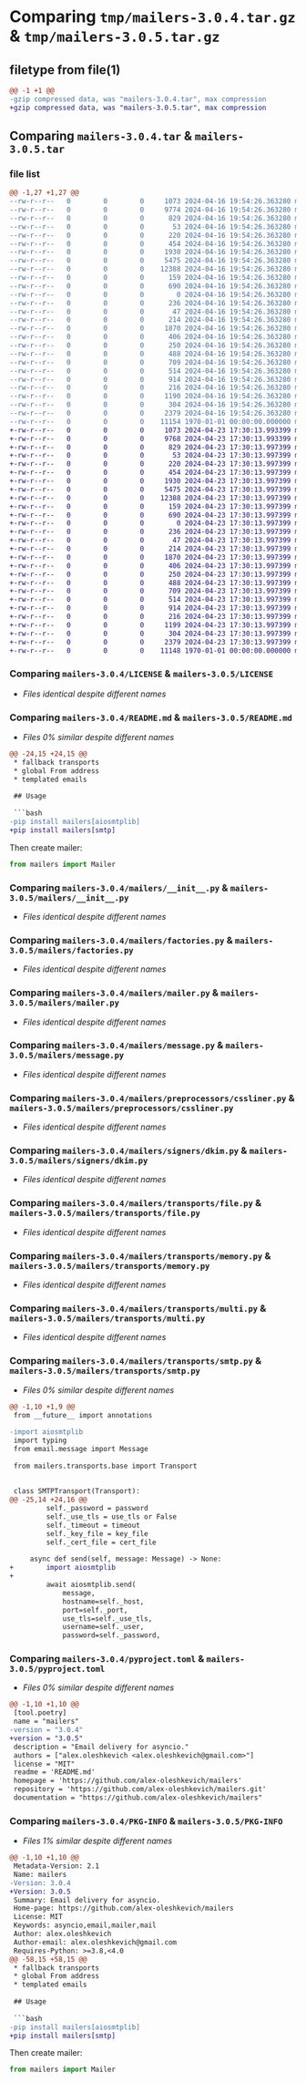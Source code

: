 # Comparing `tmp/mailers-3.0.4.tar.gz` & `tmp/mailers-3.0.5.tar.gz`

## filetype from file(1)

```diff
@@ -1 +1 @@
-gzip compressed data, was "mailers-3.0.4.tar", max compression
+gzip compressed data, was "mailers-3.0.5.tar", max compression
```

## Comparing `mailers-3.0.4.tar` & `mailers-3.0.5.tar`

### file list

```diff
@@ -1,27 +1,27 @@
--rw-r--r--   0        0        0     1073 2024-04-16 19:54:26.363280 mailers-3.0.4/LICENSE
--rw-r--r--   0        0        0     9774 2024-04-16 19:54:26.363280 mailers-3.0.4/README.md
--rw-r--r--   0        0        0      829 2024-04-16 19:54:26.363280 mailers-3.0.4/mailers/__init__.py
--rw-r--r--   0        0        0       53 2024-04-16 19:54:26.363280 mailers-3.0.4/mailers/encrypters/__init__.py
--rw-r--r--   0        0        0      220 2024-04-16 19:54:26.363280 mailers-3.0.4/mailers/encrypters/base.py
--rw-r--r--   0        0        0      454 2024-04-16 19:54:26.363280 mailers-3.0.4/mailers/exceptions.py
--rw-r--r--   0        0        0     1930 2024-04-16 19:54:26.363280 mailers-3.0.4/mailers/factories.py
--rw-r--r--   0        0        0     5475 2024-04-16 19:54:26.363280 mailers-3.0.4/mailers/mailer.py
--rw-r--r--   0        0        0    12388 2024-04-16 19:54:26.363280 mailers-3.0.4/mailers/message.py
--rw-r--r--   0        0        0      159 2024-04-16 19:54:26.363280 mailers-3.0.4/mailers/preprocessors/__init__.py
--rw-r--r--   0        0        0      690 2024-04-16 19:54:26.363280 mailers-3.0.4/mailers/preprocessors/cssliner.py
--rw-r--r--   0        0        0        0 2024-04-16 19:54:26.363280 mailers-3.0.4/mailers/py.typed
--rw-r--r--   0        0        0      236 2024-04-16 19:54:26.363280 mailers-3.0.4/mailers/pytest_plugin.py
--rw-r--r--   0        0        0       47 2024-04-16 19:54:26.363280 mailers-3.0.4/mailers/signers/__init__.py
--rw-r--r--   0        0        0      214 2024-04-16 19:54:26.363280 mailers-3.0.4/mailers/signers/base.py
--rw-r--r--   0        0        0     1870 2024-04-16 19:54:26.363280 mailers-3.0.4/mailers/signers/dkim.py
--rw-r--r--   0        0        0      406 2024-04-16 19:54:26.363280 mailers-3.0.4/mailers/transports/__init__.py
--rw-r--r--   0        0        0      250 2024-04-16 19:54:26.363280 mailers-3.0.4/mailers/transports/base.py
--rw-r--r--   0        0        0      488 2024-04-16 19:54:26.363280 mailers-3.0.4/mailers/transports/console.py
--rw-r--r--   0        0        0      709 2024-04-16 19:54:26.363280 mailers-3.0.4/mailers/transports/file.py
--rw-r--r--   0        0        0      514 2024-04-16 19:54:26.363280 mailers-3.0.4/mailers/transports/memory.py
--rw-r--r--   0        0        0      914 2024-04-16 19:54:26.363280 mailers-3.0.4/mailers/transports/multi.py
--rw-r--r--   0        0        0      216 2024-04-16 19:54:26.363280 mailers-3.0.4/mailers/transports/null.py
--rw-r--r--   0        0        0     1190 2024-04-16 19:54:26.363280 mailers-3.0.4/mailers/transports/smtp.py
--rw-r--r--   0        0        0      304 2024-04-16 19:54:26.363280 mailers-3.0.4/mailers/transports/stream.py
--rw-r--r--   0        0        0     2379 2024-04-16 19:54:26.363280 mailers-3.0.4/pyproject.toml
--rw-r--r--   0        0        0    11154 1970-01-01 00:00:00.000000 mailers-3.0.4/PKG-INFO
+-rw-r--r--   0        0        0     1073 2024-04-23 17:30:13.993399 mailers-3.0.5/LICENSE
+-rw-r--r--   0        0        0     9768 2024-04-23 17:30:13.993399 mailers-3.0.5/README.md
+-rw-r--r--   0        0        0      829 2024-04-23 17:30:13.997399 mailers-3.0.5/mailers/__init__.py
+-rw-r--r--   0        0        0       53 2024-04-23 17:30:13.997399 mailers-3.0.5/mailers/encrypters/__init__.py
+-rw-r--r--   0        0        0      220 2024-04-23 17:30:13.997399 mailers-3.0.5/mailers/encrypters/base.py
+-rw-r--r--   0        0        0      454 2024-04-23 17:30:13.997399 mailers-3.0.5/mailers/exceptions.py
+-rw-r--r--   0        0        0     1930 2024-04-23 17:30:13.997399 mailers-3.0.5/mailers/factories.py
+-rw-r--r--   0        0        0     5475 2024-04-23 17:30:13.997399 mailers-3.0.5/mailers/mailer.py
+-rw-r--r--   0        0        0    12388 2024-04-23 17:30:13.997399 mailers-3.0.5/mailers/message.py
+-rw-r--r--   0        0        0      159 2024-04-23 17:30:13.997399 mailers-3.0.5/mailers/preprocessors/__init__.py
+-rw-r--r--   0        0        0      690 2024-04-23 17:30:13.997399 mailers-3.0.5/mailers/preprocessors/cssliner.py
+-rw-r--r--   0        0        0        0 2024-04-23 17:30:13.997399 mailers-3.0.5/mailers/py.typed
+-rw-r--r--   0        0        0      236 2024-04-23 17:30:13.997399 mailers-3.0.5/mailers/pytest_plugin.py
+-rw-r--r--   0        0        0       47 2024-04-23 17:30:13.997399 mailers-3.0.5/mailers/signers/__init__.py
+-rw-r--r--   0        0        0      214 2024-04-23 17:30:13.997399 mailers-3.0.5/mailers/signers/base.py
+-rw-r--r--   0        0        0     1870 2024-04-23 17:30:13.997399 mailers-3.0.5/mailers/signers/dkim.py
+-rw-r--r--   0        0        0      406 2024-04-23 17:30:13.997399 mailers-3.0.5/mailers/transports/__init__.py
+-rw-r--r--   0        0        0      250 2024-04-23 17:30:13.997399 mailers-3.0.5/mailers/transports/base.py
+-rw-r--r--   0        0        0      488 2024-04-23 17:30:13.997399 mailers-3.0.5/mailers/transports/console.py
+-rw-r--r--   0        0        0      709 2024-04-23 17:30:13.997399 mailers-3.0.5/mailers/transports/file.py
+-rw-r--r--   0        0        0      514 2024-04-23 17:30:13.997399 mailers-3.0.5/mailers/transports/memory.py
+-rw-r--r--   0        0        0      914 2024-04-23 17:30:13.997399 mailers-3.0.5/mailers/transports/multi.py
+-rw-r--r--   0        0        0      216 2024-04-23 17:30:13.997399 mailers-3.0.5/mailers/transports/null.py
+-rw-r--r--   0        0        0     1199 2024-04-23 17:30:13.997399 mailers-3.0.5/mailers/transports/smtp.py
+-rw-r--r--   0        0        0      304 2024-04-23 17:30:13.997399 mailers-3.0.5/mailers/transports/stream.py
+-rw-r--r--   0        0        0     2379 2024-04-23 17:30:13.997399 mailers-3.0.5/pyproject.toml
+-rw-r--r--   0        0        0    11148 1970-01-01 00:00:00.000000 mailers-3.0.5/PKG-INFO
```

### Comparing `mailers-3.0.4/LICENSE` & `mailers-3.0.5/LICENSE`

 * *Files identical despite different names*

### Comparing `mailers-3.0.4/README.md` & `mailers-3.0.5/README.md`

 * *Files 0% similar despite different names*

```diff
@@ -24,15 +24,15 @@
 * fallback transports
 * global From address
 * templated emails
 
 ## Usage
 
 ```bash
-pip install mailers[aiosmtplib]
+pip install mailers[smtp]
 ```
 
 Then create mailer:
 
 ```python
 from mailers import Mailer
```

### Comparing `mailers-3.0.4/mailers/__init__.py` & `mailers-3.0.5/mailers/__init__.py`

 * *Files identical despite different names*

### Comparing `mailers-3.0.4/mailers/factories.py` & `mailers-3.0.5/mailers/factories.py`

 * *Files identical despite different names*

### Comparing `mailers-3.0.4/mailers/mailer.py` & `mailers-3.0.5/mailers/mailer.py`

 * *Files identical despite different names*

### Comparing `mailers-3.0.4/mailers/message.py` & `mailers-3.0.5/mailers/message.py`

 * *Files identical despite different names*

### Comparing `mailers-3.0.4/mailers/preprocessors/cssliner.py` & `mailers-3.0.5/mailers/preprocessors/cssliner.py`

 * *Files identical despite different names*

### Comparing `mailers-3.0.4/mailers/signers/dkim.py` & `mailers-3.0.5/mailers/signers/dkim.py`

 * *Files identical despite different names*

### Comparing `mailers-3.0.4/mailers/transports/file.py` & `mailers-3.0.5/mailers/transports/file.py`

 * *Files identical despite different names*

### Comparing `mailers-3.0.4/mailers/transports/memory.py` & `mailers-3.0.5/mailers/transports/memory.py`

 * *Files identical despite different names*

### Comparing `mailers-3.0.4/mailers/transports/multi.py` & `mailers-3.0.5/mailers/transports/multi.py`

 * *Files identical despite different names*

### Comparing `mailers-3.0.4/mailers/transports/smtp.py` & `mailers-3.0.5/mailers/transports/smtp.py`

 * *Files 0% similar despite different names*

```diff
@@ -1,10 +1,9 @@
 from __future__ import annotations
 
-import aiosmtplib
 import typing
 from email.message import Message
 
 from mailers.transports.base import Transport
 
 
 class SMTPTransport(Transport):
@@ -25,14 +24,16 @@
         self._password = password
         self._use_tls = use_tls or False
         self._timeout = timeout
         self._key_file = key_file
         self._cert_file = cert_file
 
     async def send(self, message: Message) -> None:
+        import aiosmtplib
+
         await aiosmtplib.send(
             message,
             hostname=self._host,
             port=self._port,
             use_tls=self._use_tls,
             username=self._user,
             password=self._password,
```

### Comparing `mailers-3.0.4/pyproject.toml` & `mailers-3.0.5/pyproject.toml`

 * *Files 0% similar despite different names*

```diff
@@ -1,10 +1,10 @@
 [tool.poetry]
 name = "mailers"
-version = "3.0.4"
+version = "3.0.5"
 description = "Email delivery for asyncio."
 authors = ["alex.oleshkevich <alex.oleshkevich@gmail.com>"]
 license = "MIT"
 readme = 'README.md'
 homepage = 'https://github.com/alex-oleshkevich/mailers'
 repository = 'https://github.com/alex-oleshkevich/mailers.git'
 documentation = "https://github.com/alex-oleshkevich/mailers"
```

### Comparing `mailers-3.0.4/PKG-INFO` & `mailers-3.0.5/PKG-INFO`

 * *Files 1% similar despite different names*

```diff
@@ -1,10 +1,10 @@
 Metadata-Version: 2.1
 Name: mailers
-Version: 3.0.4
+Version: 3.0.5
 Summary: Email delivery for asyncio.
 Home-page: https://github.com/alex-oleshkevich/mailers
 License: MIT
 Keywords: asyncio,email,mailer,mail
 Author: alex.oleshkevich
 Author-email: alex.oleshkevich@gmail.com
 Requires-Python: >=3.8,<4.0
@@ -58,15 +58,15 @@
 * fallback transports
 * global From address
 * templated emails
 
 ## Usage
 
 ```bash
-pip install mailers[aiosmtplib]
+pip install mailers[smtp]
 ```
 
 Then create mailer:
 
 ```python
 from mailers import Mailer
```

